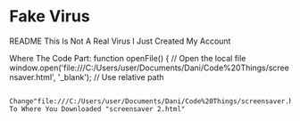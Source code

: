# Fake Virus
README This Is Not A Real Virus I Just Created My Account

Where The Code Part:   function openFile() {
            // Open the local file
            window.open('file:///C:/Users/user/Documents/Dani/Code%20Things/screensaver.html', '_blank'); // Use relative path

            Change"file:///C:/Users/user/Documents/Dani/Code%20Things/screensaver.html" To Where You Downloaded "screensaver 2.html" 
